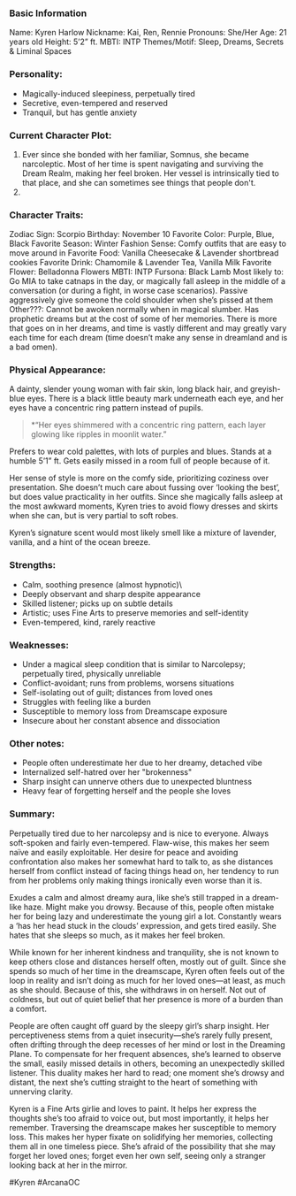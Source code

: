 
### **Basic Information**
Name: Kyren Harlow
Nickname: Kai, Ren, Rennie
Pronouns: She/Her
Age: 21 years old
Height: 5’2” ft.
MBTI: INTP
Themes/Motif: Sleep, Dreams, Secrets & Liminal Spaces

### **Personality:**

- Magically-induced sleepiness, perpetually tired
- Secretive, even-tempered and reserved
- Tranquil, but has gentle anxiety

### **Current Character Plot:**

1. Ever since she bonded with her familiar, Somnus, she became narcoleptic. Most of her time is spent navigating and surviving the Dream Realm, making her feel broken. Her vessel is intrinsically tied to that place, and she can sometimes see things that people don't.
2. 

### **Character Traits:**
Zodiac Sign: Scorpio
Birthday: November 10
Favorite Color: Purple, Blue, Black
Favorite Season: Winter
Fashion Sense: Comfy outfits that are easy to move around in
Favorite Food: Vanilla Cheesecake & Lavender shortbread cookies
Favorite Drink: Chamomile & Lavender Tea, Vanilla Milk
Favorite Flower: Belladonna Flowers
MBTI: INTP
Fursona: Black Lamb
Most likely to: Go MIA to take catnaps in the day, or magically fall asleep in the middle of a conversation (or during a fight, in worse case scenarios). Passive aggressively give someone the cold shoulder when she’s pissed at them
Other???: Cannot be awoken normally when in magical slumber. Has prophetic dreams but at the cost of some of her memories. There is more that goes on in her dreams, and time is vastly different and may greatly vary each time for each dream (time doesn’t make any sense in dreamland and is a bad omen).

### **Physical Appearance:**

A dainty, slender young woman with fair skin, long black hair, and greyish-blue eyes. There is a black little beauty mark underneath each eye, and her eyes have a concentric ring pattern instead of pupils. 

> *“Her eyes shimmered with a concentric ring pattern, each layer glowing like ripples in moonlit water.”

Prefers to wear cold palettes, with lots of purples and blues. Stands at a humble 5’1” ft. Gets easily missed in a room full of people because of it.

Her sense of style is more on the comfy side, prioritizing coziness over presentation. She doesn’t much care about fussing over ‘looking the best’, but does value practicality in her outfits. Since she magically falls asleep at the most awkward moments, Kyren tries to avoid flowy dresses and skirts when she can, but is very partial to soft robes.

Kyren’s signature scent would most likely smell like a mixture of lavender, vanilla, and a hint of the ocean breeze.
### **Strengths:**
- Calm, soothing presence (almost hypnotic)\
- Deeply observant and sharp despite appearance
- Skilled listener; picks up on subtle details
- Artistic; uses Fine Arts to preserve memories and self-identity
- Even-tempered, kind, rarely reactive
###  **Weaknesses:**
- Under a magical sleep condition that is similar to Narcolepsy; perpetually tired, physically unreliable
- Conflict-avoidant; runs from problems, worsens situations
- Self-isolating out of guilt; distances from loved ones
- Struggles with feeling like a burden
- Susceptible to memory loss from Dreamscape exposure
- Insecure about her constant absence and dissociation
### **Other notes:**
- People often underestimate her due to her dreamy, detached vibe
- Internalized self-hatred over her "brokenness"
- Sharp insight can unnerve others due to unexpected bluntness
- Heavy fear of forgetting herself and the people she loves
### **Summary:** 
Perpetually tired due to her narcolepsy and is nice to everyone. Always soft-spoken and fairly even-tempered. Flaw-wise, this makes her seem naïve and easily exploitable. Her desire for peace and avoiding confrontation also makes her somewhat hard to talk to, as she distances herself from conflict instead of facing things head on, her tendency to run from her problems only making things ironically even worse than it is.

Exudes a calm and almost dreamy aura, like she’s still trapped in a dream-like haze. Might make you drowsy. Because of this, people often mistake her for being lazy and underestimate the young girl a lot. Constantly wears a ‘has her head stuck in the clouds’ expression, and gets tired easily. She hates that she sleeps so much, as it makes her feel broken.

While known for her inherent kindness and tranquility, she is not known to keep others close and distances herself often, mostly out of guilt. Since she spends so much of her time in the dreamscape, Kyren often feels out of the loop in reality and isn’t doing as much for her loved ones—at least, as much as she should. Because of this, she withdraws in on herself. Not out of coldness, but out of quiet belief that her presence is more of a burden than a comfort.

People are often caught off guard by the sleepy girl’s sharp insight. Her perceptiveness stems from a quiet insecurity—she’s rarely fully present, often drifting through the deep recesses of her mind or lost in the Dreaming Plane. To compensate for her frequent absences, she’s learned to observe the small, easily missed details in others, becoming an unexpectedly skilled listener. This duality makes her hard to read; one moment she’s drowsy and distant, the next she’s cutting straight to the heart of something with unnerving clarity.

Kyren is a Fine Arts girlie and loves to paint. It helps her express the thoughts she’s too afraid to voice out, but most importantly, it helps her remember. Traversing the dreamscape makes her susceptible to memory loss. This makes her hyper fixate on solidifying her memories, collecting them all in one timeless piece. She’s afraid of the possibility that she may forget her loved ones; forget even her own self, seeing only a stranger looking back at her in the mirror. 

#Kyren #ArcanaOC

